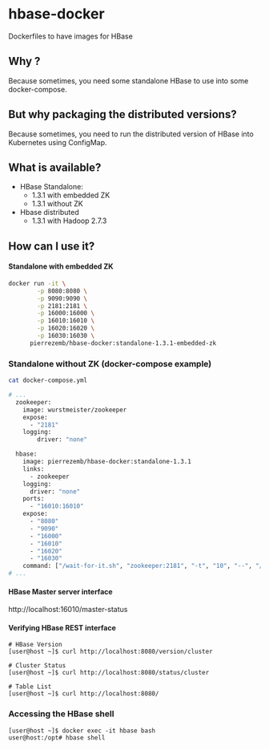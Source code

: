 # hbase-docker
Dockerfiles to have images for HBase

## Why ?

Because sometimes, you need some standalone HBase to use into some docker-compose.

## But why packaging the distributed versions?

Because sometimes, you need to run the distributed version of HBase into Kubernetes using ConfigMap.

## What is available?

* HBase Standalone:
    * 1.3.1 with embedded ZK
    * 1.3.1 without ZK
* Hbase distributed
    * 1.3.1 with Hadoop 2.7.3

## How can I use it?

#### Standalone with embedded ZK

```bash
docker run -it \
        -p 8080:8080 \
        -p 9090:9090 \
        -p 2181:2181 \
        -p 16000:16000 \
        -p 16010:16010 \
        -p 16020:16020 \
        -p 16030:16030 \
      pierrezemb/hbase-docker:standalone-1.3.1-embedded-zk
```

### Standalone without ZK (docker-compose example)

```bash 
cat docker-compose.yml

# ...
  zookeeper:
    image: wurstmeister/zookeeper
    expose:
      - "2181"
    logging:
        driver: "none"

  hbase:
    image: pierrezemb/hbase-docker:standalone-1.3.1
    links:
      - zookeeper
    logging:
      driver: "none"
    ports:
      - "16010:16010"
    expose:
      - "8080"
      - "9090"
      - "16000"
      - "16010"
      - "16020"
      - "16030"
    command: ["/wait-for-it.sh", "zookeeper:2181", "-t", "10", "--", "/usr/bin/supervisord"]
# ...
```

#### HBase Master server interface
http://localhost:16010/master-status

#### Verifying HBase REST interface
```
# HBase Version
[user@host ~]$ curl http://localhost:8080/version/cluster

# Cluster Status
[user@host ~]$ curl http://localhost:8080/status/cluster

# Table List
[user@host ~]$ curl http://localhost:8080/
```
### Accessing the HBase shell
```
[user@host ~]$ docker exec -it hbase bash
user@host:/opt# hbase shell
```